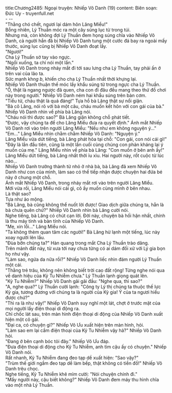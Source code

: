 title:Chương2485: Ngoại truyện: Nhiếp Vô Danh (19)
content:
Biên soạn: Đức Uy - truyenfull.net<br>- --<br>"Thằng chó chết, ngươi lại dám hôn Lăng Miểu!"<br>Bỗng nhiên, Lý Thuần móc ra một cây súng lục từ trong túi.<br>Nhưng mà, còn không đợi Lý Thuần đem họng súng chĩa vào Nhiếp Vô Danh, cả người hắn đã bị Nhiếp Vô Danh tung một cước đá bay ra ngoài mấy thước, súng lục cũng bị Nhiếp Vô Danh đoạt lấy.<br>"Ngươi!"<br>Cha Lý Thuần sờ tay vào ngực.<br>"Ngồi xuống, ta chỉ nói một lần."<br>Nhiếp Vô Danh trong nháy mắt đi tới sau lưng cha Lý Thuần, tay phải ấn ở trên vai của lão ta.<br>Sức mạnh kh*ng b*, khiến cho cha Lý Thuần nhất thời khựng lại.<br>Nhiếp Vô Danh thuận thế móc lấy khẩu súng từ trong ngực cha Lý Thuần.<br>"Ồ, thật là ngang ngược đã quen, cha con đi đâu đều mang theo thứ đồ chơi này trong người." Nhiếp Vô Danh ném hai khẩu súng trên bàn cơm.<br>"Tiểu tử, cháu thật là quá đáng!" Tựa hồ bà Lăng thật sự nổi giận.<br>"Bà cô Lăng, nói rõ với bà một câu, cháu muốn kết hôn với con gái của bà." Nhiếp Vô Danh nhìn về phía bà Lăng nói.<br>"Cháu nói thì được sao?" Bà Lăng giận không chỗ phát tiết.<br>"Được, vậy chúng ta để cho Lăng Miểu đưa ra quyết định." Ánh mắt Nhiếp Vô Danh rơi vào trên người Lăng Miểu: "Nếu như em không nguyện ý..."<br>"Em..." Lăng Miểu nhìn chằm chằm Nhiếp Vô Danh: "Nguyện ý."<br>Lăng Miểu vừa dứt tiếng, bà Lăng phát hỏa tại chỗ: "Con gái, con nói cái gì!"<br>"Đây là lần đầu tiên, cũng là một lần cuối cùng chúng con phản kháng lại ý muốn của mẹ." Lăng Miểu nhìn về phía bà Lăng: "Con muốn ở bên anh ấy!"<br>Lăng Miểu dứt tiếng, bà Lăng nhất thời ỉu xìu. Hai người này, rốt cuộc từ lúc nào...<br>Nhiếp Vô Danh trưởng thành từ nhỏ ở nhà bà, bà Lăng đã xem Nhiếp Vô Danh như con của mình, làm sao có thể tiếp nhận được chuyện hai đứa bé này ở chung một chỗ.<br>Ánh mắt Nhiếp Vô Danh, trong nháy mắt rơi vào trên người Lăng Miểu.<br>Mới vừa rồi, Lăng Miểu nói cái gì, cô ấy muốn cùng mình ở bên nhau.<br>Là thật sao?<br>Tựa như ảo mộng.<br>"Bà Lăng, bà cũng không thể nuốt lời được! Giao dịch giữa chúng ta, hẳn là bà chưa quên chứ?" Nhiếp Vô Danh nhìn bà Lăng cười nói.<br>Nghe tiếng, bà Lăng có chút cạn lời. Đời này, chuyện bà hối hận nhất, chính là thu máy tính và bàn tính của Nhiếp Vô Danh.<br>"Mẹ, xin lỗi..." Lăng Miểu nói.<br>"Ta không thèm quan tâm các người!" Bà Lăng hừ lạnh một tiếng, lúc này xoay người lên lầu.<br>"Đùa bỡn chúng ta?" Hàn quang trong mắt Cha Lý Thuần trào dâng.<br>Trên mảnh đất này, từ xưa tới nay chưa từng có ai dám đối xử với Lý gia bọn họ như vậy.<br>"Làm sao, ngứa da nữa rồi?" Nhiếp Vô Danh liếc nhìn đám người Lý Thuần một cái.<br>"Thằng trẻ trâu, không nên không biết trời cao đất rộng! Từng nghe nói qua về danh hiệu của Kỷ Tu Nhiễm chưa." Lý Thuần lạnh giọng quát lên.<br>"Kỷ Tu Nhiễm?" Nhiếp Vô Danh gãi gãi đầu: "Nghe qua, thì sao?"<br>"A, nghe qua?" Lý Thuần cười lạnh: "Công ty Lý thị chúng ta thuộc thế lực Kỷ gia, tương đương với chúng ta là người của Kỷ gia! Ý của ta ngươi hiểu được chứ?"<br>"Thì ra là như vậy!" Nhiếp Vô Danh suy nghĩ một lát, chợt ở trước mặt của mọi người lấy điện thoại di động ra.<br>Chỉ chốc lát sau, trên màn hình điện thoại di động của Nhiếp Vô Danh xuất hiện một cô gái.<br>"Đại ca, có chuyện gì?" Nhiếp Vô Ưu xuất hiện trên màn hình, hỏi.<br>"Làm sao em lại cầm điện thoại của Kỷ Tu Nhiễm vậy hả?" Nhiếp Vô Danh hỏi.<br>"Đang ở bên cạnh bóc tỏi đây." Nhiếp Vô Ưu đáp.<br>"Đưa điện thoại di động cho Kỷ Tu Nhiễm, anh tìm cậu ấy có chuyện." Nhiếp Vô Danh nói.<br>Rất nhanh, Kỷ Tu Nhiễm đang đeo tạp dề xuất hiện: "Sao vậy?"<br>"Trùm thế giới ngầm đeo tạp dề làm bếp, thật không có tiền đồ!" Nhiếp Vô Danh trêu chọc.<br>Nghe tiếng, Kỷ Tu Nhiễm khẽ mỉm cười: "Nói chuyện chính đi."<br>"Mấy người này, cậu biết không?" Nhiếp Vô Danh đem máy thu hình chĩa vào một nhà Lý Thuần.